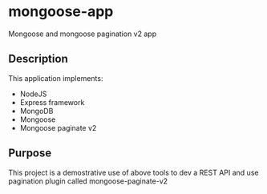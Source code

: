 # mongoose-app
Mongoose and mongoose pagination v2 app

## Description
This application implements:
- NodeJS
- Express framework
- MongoDB
- Mongoose
- Mongoose paginate v2

## Purpose
This project is a demostrative use of above tools to dev a REST API and use pagination plugin called mongoose-paginate-v2

